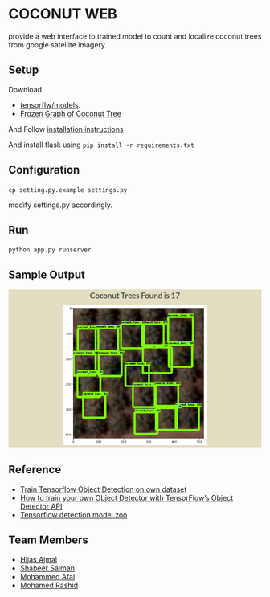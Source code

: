 # COCONUT WEB

provide a web interface to trained model to count and localize coconut trees from google satellite imagery.

## Setup

Download

- [tensorflw/models](https://github.com/tensorflow/models/tree/master/research).
- [Frozen Graph of Coconut Tree](https://www.dropbox.com/s/zftxbo4dvaaua8e/frozen_inference_graph.pb?dl=0)

And Follow [installation instructions](https://github.com/tensorflow/models/blob/master/research/object_detection/g3doc/installation.md)

And install flask using  `pip install -r requirements.txt`

## Configuration

`cp setting.py.example settings.py`

modify settings.py accordingly.


## Run

`python app.py runserver`

## Sample Output

![Sample Output](static/images/output.png "Found 17 coconut trees")

## Reference

- [Train Tensorflow Object Detection on own dataset](https://stackoverflow.com/questions/44973184/train-tensorflow-object-detection-on-own-dataset/44973203#44973203)
- [How to train your own Object Detector with TensorFlow’s Object Detector API](https://medium.com/towards-data-science/how-to-train-your-own-object-detector-with-tensorflows-object-detector-api-bec72ecfe1d9)
- [Tensorflow detection model zoo](https://github.com/tensorflow/models/blob/master/research/object_detection/g3doc/detection_model_zoo.md)

## Team Members

- [Hijas Ajmal](https://github.com/HijasAjmal)
- [Shabeer Salman](https://github.com/shabeersalman)
- [Mohammed Afal](https://github.com/afalmuhammad)
- [Mohamed Rashid](https://github.com/rashivkp)
